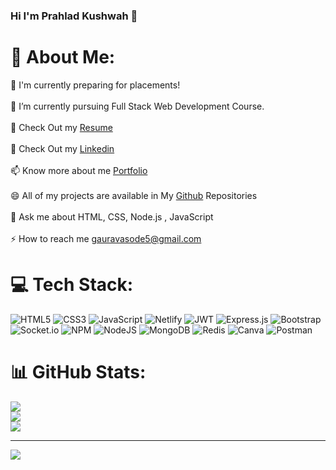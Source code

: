 ### Hi I'm Prahlad Kushwah 👋

# 💫 About Me:
🔭 I'm currently preparing for placements!<br><br>🌱 I’m currently pursuing Full Stack Web Development Course.<br><br>📃 Check Out my <a href="https://drive.google.com/file/d/1b0gW5M03rF9LhgXnkX_a93kL2bjH3UJj/view?usp=share_link">Resume</a><br><br> 📃 Check Out my <a href="https://www.linkedin.com/in/gaurav-asode-31444b171/">Linkedin</a><br><br>📫 Know more about me <a href="https://prahlad0x.github.io/" >Portfolio</a><br><br>😄 All of my projects are available in My <a href="https://github.com/prahad0x">Github</a> Repositories<br><br>💬 Ask me about HTML, CSS, Node.js , JavaScript<br><br>⚡ How to reach me gauravasode5@gmail.com


# 💻 Tech Stack:
![HTML5](https://img.shields.io/badge/html5-%23E34F26.svg?style=for-the-badge&logo=html5&logoColor=white) ![CSS3](https://img.shields.io/badge/css3-%231572B6.svg?style=for-the-badge&logo=css3&logoColor=white) ![JavaScript](https://img.shields.io/badge/javascript-%23323330.svg?style=for-the-badge&logo=javascript&logoColor=%23F7DF1E) ![Netlify](https://img.shields.io/badge/netlify-%23000000.svg?style=for-the-badge&logo=netlify&logoColor=#00C7B7) ![JWT](https://img.shields.io/badge/JWT-black?style=for-the-badge&logo=JSON%20web%20tokens) ![Express.js](https://img.shields.io/badge/express.js-%23404d59.svg?style=for-the-badge&logo=express&logoColor=%2361DAFB) ![Bootstrap](https://img.shields.io/badge/bootstrap-%23563D7C.svg?style=for-the-badge&logo=bootstrap&logoColor=white) ![Socket.io](https://img.shields.io/badge/Socket.io-black?style=for-the-badge&logo=socket.io&badgeColor=010101) ![NPM](https://img.shields.io/badge/NPM-%23000000.svg?style=for-the-badge&logo=npm&logoColor=white) ![NodeJS](https://img.shields.io/badge/node.js-6DA55F?style=for-the-badge&logo=node.js&logoColor=white) ![MongoDB](https://img.shields.io/badge/MongoDB-%234ea94b.svg?style=for-the-badge&logo=mongodb&logoColor=white) ![Redis](https://img.shields.io/badge/redis-%23DD0031.svg?style=for-the-badge&logo=redis&logoColor=white) ![Canva](https://img.shields.io/badge/Canva-%2300C4CC.svg?style=for-the-badge&logo=Canva&logoColor=white) ![Postman](https://img.shields.io/badge/Postman-FF6C37?style=for-the-badge&logo=postman&logoColor=white)
# 📊 GitHub Stats:
![](https://github-readme-stats.vercel.app/api?username=prahlad0x&theme=dark&hide_border=false&include_all_commits=false&count_private=false)<br/>
![](https://github-readme-streak-stats.herokuapp.com/?user=prahlad0x&theme=dark&hide_border=false)<br/>
![](https://github-readme-stats.vercel.app/api/top-langs/?username=prahlad0x&theme=dark&hide_border=false&include_all_commits=false&count_private=false&layout=compact)

---
[![](https://visitcount.itsvg.in/api?id=prahlad0x&icon=0&color=0)](https://visitcount.itsvg.in)

